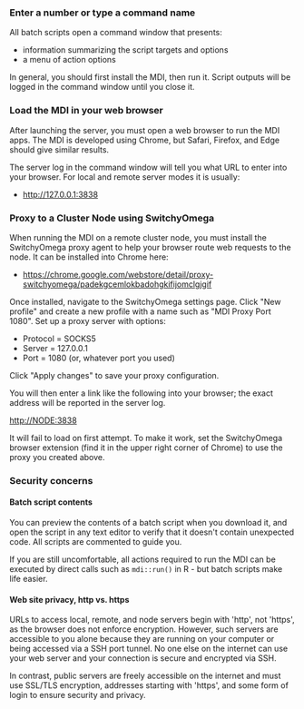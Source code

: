 ### Enter a number or type a command name

All batch scripts open a command window that presents:

- information summarizing the script targets and options
- a menu of action options

In general, you should first install the MDI, then run it.
Script outputs will be logged in the command window until you close it.

### Load the MDI in your web browser

After launching the server, you must open 
a web browser to run the MDI apps. 
The MDI is developed using Chrome, but Safari, Firefox, and Edge should 
give similar results.

The server log in the command window will tell you
what URL to enter into your browser. For local
and remote server modes it is usually:

- <http://127.0.0.1:3838>

### Proxy to a Cluster Node using SwitchyOmega

When running the MDI on a remote cluster node,
you must install the SwitchyOmega proxy agent to help 
your browser route web requests to the node. 
It can be installed into Chrome here:

- <https://chrome.google.com/webstore/detail/proxy-switchyomega/padekgcemlokbadohgkifijomclgjgif>

Once installed, navigate to the SwitchyOmega settings page.
Click "New profile" and create a new profile with a name
such as "MDI Proxy Port 1080". Set up a proxy server
with options:

- Protocol = SOCKS5
- Server = 127.0.0.1
- Port = 1080 (or, whatever port you used)

Click "Apply changes" to save your proxy configuration.

You will then enter a link like the following into your browser;
the exact address will be reported in the server log.

<http://NODE:3838>

It will fail to load on first attempt. To make it work, set the SwitchyOmega 
browser extension (find it in the upper right corner of Chrome) 
to use the proxy you created above.

### Security concerns

#### Batch script contents

You can preview the contents
of a batch script when you download it, and open the script in 
any text editor to verify that it doesn't contain 
unexpected code. All scripts are commented to guide you.

If you are still uncomfortable, all actions required to run the MDI
can be executed by direct calls such as <code>mdi::run()</code> in R - 
but batch scripts make life easier.

#### Web site privacy, http vs. https

URLs to access local, remote, and node servers
begin with 'http', not 'https', as the browser does not enforce encryption. 
However, such servers are accessible to you alone because they are running
on your computer or being accessed via a SSH port tunnel. 
No one else on the internet can use your web server
and your connection is secure and encrypted via SSH.

In contrast, public servers are freely accessible on the internet 
and must use SSL/TLS encryption, addresses starting with 'https',
and some form of login to ensure security and privacy.

<br><br><br><br>
